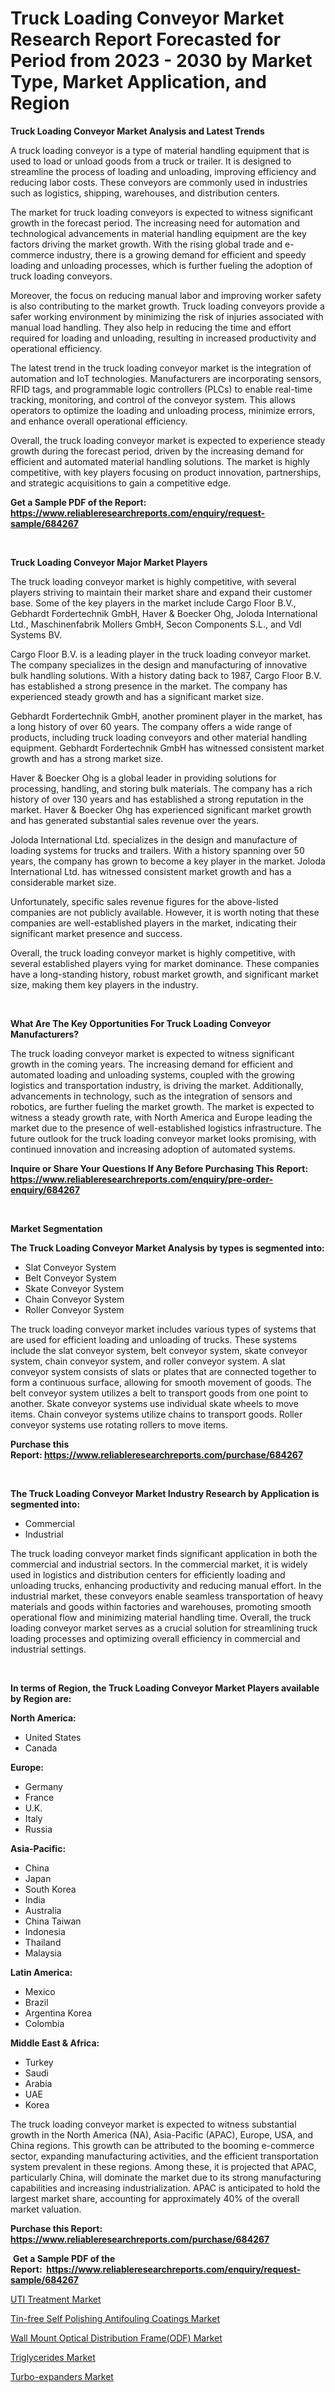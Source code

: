 <p><h1>Truck Loading Conveyor Market Research Report Forecasted for Period from 2023 -  2030 by Market Type, Market Application, and Region</h1></p><p><strong>Truck Loading Conveyor Market Analysis and Latest Trends</strong></p>
<p><p>A truck loading conveyor is a type of material handling equipment that is used to load or unload goods from a truck or trailer. It is designed to streamline the process of loading and unloading, improving efficiency and reducing labor costs. These conveyors are commonly used in industries such as logistics, shipping, warehouses, and distribution centers.</p><p>The market for truck loading conveyors is expected to witness significant growth in the forecast period. The increasing need for automation and technological advancements in material handling equipment are the key factors driving the market growth. With the rising global trade and e-commerce industry, there is a growing demand for efficient and speedy loading and unloading processes, which is further fueling the adoption of truck loading conveyors.</p><p>Moreover, the focus on reducing manual labor and improving worker safety is also contributing to the market growth. Truck loading conveyors provide a safer working environment by minimizing the risk of injuries associated with manual load handling. They also help in reducing the time and effort required for loading and unloading, resulting in increased productivity and operational efficiency.</p><p>The latest trend in the truck loading conveyor market is the integration of automation and IoT technologies. Manufacturers are incorporating sensors, RFID tags, and programmable logic controllers (PLCs) to enable real-time tracking, monitoring, and control of the conveyor system. This allows operators to optimize the loading and unloading process, minimize errors, and enhance overall operational efficiency.</p><p>Overall, the truck loading conveyor market is expected to experience steady growth during the forecast period, driven by the increasing demand for efficient and automated material handling solutions. The market is highly competitive, with key players focusing on product innovation, partnerships, and strategic acquisitions to gain a competitive edge.</p></p>
<p><strong>Get a Sample PDF of the Report:&nbsp; <a href="https://www.reliableresearchreports.com/enquiry/request-sample/684267">https://www.reliableresearchreports.com/enquiry/request-sample/684267</a></strong></p>
<p>&nbsp;</p>
<p><strong>Truck Loading Conveyor Major Market Players</strong></p>
<p><p>The truck loading conveyor market is highly competitive, with several players striving to maintain their market share and expand their customer base. Some of the key players in the market include Cargo Floor B.V., Gebhardt Fordertechnik GmbH, Haver & Boecker Ohg, Joloda International Ltd., Maschinenfabrik Mollers GmbH, Secon Components S.L., and Vdl Systems BV.</p><p>Cargo Floor B.V. is a leading player in the truck loading conveyor market. The company specializes in the design and manufacturing of innovative bulk handling solutions. With a history dating back to 1987, Cargo Floor B.V. has established a strong presence in the market. The company has experienced steady growth and has a significant market size.</p><p>Gebhardt Fordertechnik GmbH, another prominent player in the market, has a long history of over 60 years. The company offers a wide range of products, including truck loading conveyors and other material handling equipment. Gebhardt Fordertechnik GmbH has witnessed consistent market growth and has a strong market size.</p><p>Haver & Boecker Ohg is a global leader in providing solutions for processing, handling, and storing bulk materials. The company has a rich history of over 130 years and has established a strong reputation in the market. Haver & Boecker Ohg has experienced significant market growth and has generated substantial sales revenue over the years.</p><p>Joloda International Ltd. specializes in the design and manufacture of loading systems for trucks and trailers. With a history spanning over 50 years, the company has grown to become a key player in the market. Joloda International Ltd. has witnessed consistent market growth and has a considerable market size.</p><p>Unfortunately, specific sales revenue figures for the above-listed companies are not publicly available. However, it is worth noting that these companies are well-established players in the market, indicating their significant market presence and success.</p><p>Overall, the truck loading conveyor market is highly competitive, with several established players vying for market dominance. These companies have a long-standing history, robust market growth, and significant market size, making them key players in the industry.</p></p>
<p>&nbsp;</p>
<p><strong>What Are The Key Opportunities For Truck Loading Conveyor Manufacturers?</strong></p>
<p><p>The truck loading conveyor market is expected to witness significant growth in the coming years. The increasing demand for efficient and automated loading and unloading systems, coupled with the growing logistics and transportation industry, is driving the market. Additionally, advancements in technology, such as the integration of sensors and robotics, are further fueling the market growth. The market is expected to witness a steady growth rate, with North America and Europe leading the market due to the presence of well-established logistics infrastructure. The future outlook for the truck loading conveyor market looks promising, with continued innovation and increasing adoption of automated systems.</p></p>
<p><strong>Inquire or Share Your Questions If Any Before Purchasing This Report: <a href="https://www.reliableresearchreports.com/enquiry/pre-order-enquiry/684267">https://www.reliableresearchreports.com/enquiry/pre-order-enquiry/684267</a></strong></p>
<p>&nbsp;</p>
<p><strong>Market Segmentation</strong></p>
<p><strong>The Truck Loading Conveyor Market Analysis by types is segmented into:</strong></p>
<p><ul><li>Slat Conveyor System</li><li>Belt Conveyor System</li><li>Skate Conveyor System</li><li>Chain Conveyor System</li><li>Roller Conveyor System</li></ul></p>
<p><p>The truck loading conveyor market includes various types of systems that are used for efficient loading and unloading of trucks. These systems include the slat conveyor system, belt conveyor system, skate conveyor system, chain conveyor system, and roller conveyor system. A slat conveyor system consists of slats or plates that are connected together to form a continuous surface, allowing for smooth movement of goods. The belt conveyor system utilizes a belt to transport goods from one point to another. Skate conveyor systems use individual skate wheels to move items. Chain conveyor systems utilize chains to transport goods. Roller conveyor systems use rotating rollers to move items.</p></p>
<p><strong>Purchase this Report:&nbsp;<a href="https://www.reliableresearchreports.com/purchase/684267">https://www.reliableresearchreports.com/purchase/684267</a></strong></p>
<p>&nbsp;</p>
<p><strong>The Truck Loading Conveyor Market Industry Research by Application is segmented into:</strong></p>
<p><ul><li>Commercial</li><li>Industrial</li></ul></p>
<p><p>The truck loading conveyor market finds significant application in both the commercial and industrial sectors. In the commercial market, it is widely used in logistics and distribution centers for efficiently loading and unloading trucks, enhancing productivity and reducing manual effort. In the industrial market, these conveyors enable seamless transportation of heavy materials and goods within factories and warehouses, promoting smooth operational flow and minimizing material handling time. Overall, the truck loading conveyor market serves as a crucial solution for streamlining truck loading processes and optimizing overall efficiency in commercial and industrial settings.</p></p>
<p>&nbsp;</p>
<p><strong>In terms of Region, the Truck Loading Conveyor Market Players available by Region are:</strong></p>
<p>
    <p> <strong> North America: </strong>
        <ul>
            <li>United States</li>
            <li>Canada</li>
        </ul>
        </p> 
    <p> <strong> Europe: </strong>
        <ul>
            <li>Germany</li>
            <li>France</li>
            <li>U.K.</li>
            <li>Italy</li>
            <li>Russia</li>
        </ul>
        </p> 
    <p> <strong> Asia-Pacific: </strong>
        <ul>
            <li>China</li>
            <li>Japan</li>
            <li>South Korea</li>
            <li>India</li>
            <li>Australia</li>
            <li>China Taiwan</li>
            <li>Indonesia</li>
            <li>Thailand</li>
            <li>Malaysia</li>
        </ul>
        </p> 
    <p> <strong> Latin America: </strong>
        <ul>
            <li>Mexico</li>
            <li>Brazil</li>
            <li>Argentina Korea</li>
            <li>Colombia</li>
        </ul>
        </p> 
    <p> <strong> Middle East & Africa: </strong>
        <ul>
            <li>Turkey</li>
            <li>Saudi</li>
            <li>Arabia</li>
            <li>UAE</li>
            <li>Korea</li>
        </ul>
    </p>
    </p>
<p><p>The truck loading conveyor market is expected to witness substantial growth in the North America (NA), Asia-Pacific (APAC), Europe, USA, and China regions. This growth can be attributed to the booming e-commerce sector, expanding manufacturing activities, and the efficient transportation system prevalent in these regions. Among these, it is projected that APAC, particularly China, will dominate the market due to its strong manufacturing capabilities and increasing industrialization. APAC is anticipated to hold the largest market share, accounting for approximately 40% of the overall market valuation.</p></p>
<p><strong>Purchase this Report: <a href="https://www.reliableresearchreports.com/purchase/684267">https://www.reliableresearchreports.com/purchase/684267</a></strong></p>
<p>&nbsp;<strong>Get a Sample PDF of the Report:&nbsp;&nbsp;<a href="https://www.reliableresearchreports.com/enquiry/request-sample/684267">https://www.reliableresearchreports.com/enquiry/request-sample/684267</a></strong></p>
<p><strong></strong></p>
<p><p><a href="https://medium.com/@ollierippin/uti-treatment-market-size-reveals-the-best-marketing-channels-in-global-industry-74987fc46ab7">UTI Treatment Market</a></p><p><a href="https://medium.com/@efrenmuller/analyzing-tin-free-self-polishing-antifouling-coatings-market-global-industry-perspective-and-fd4de9b840cf">Tin-free Self Polishing Antifouling Coatings Market</a></p><p><a href="https://medium.com/@robinrathi2023/wall-mount-optical-distribution-frame-odf-market-outlook-industry-overview-and-forecast-2023-to-6e0ee9d64f08">Wall Mount Optical Distribution Frame(ODF) Market</a></p><p><a href="https://medium.com/@jettiejohns/triglycerides-market-competitive-analysis-market-trends-and-forecast-to-2030-bf0c99ded804">Triglycerides Market</a></p><p><a href="https://medium.com/@danesanford_55006/turbo-expanders-market-analysis-and-sze-forecasted-for-period-from-2023-to-2030-789867531bf7">Turbo-expanders Market</a></p></p>